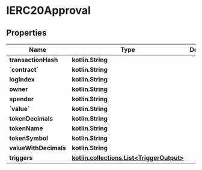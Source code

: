 
# IERC20Approval

## Properties
Name | Type | Description | Notes
------------ | ------------- | ------------- | -------------
**transactionHash** | **kotlin.String** |  | 
**&#x60;contract&#x60;** | **kotlin.String** |  | 
**logIndex** | **kotlin.String** |  | 
**owner** | **kotlin.String** |  | 
**spender** | **kotlin.String** |  | 
**&#x60;value&#x60;** | **kotlin.String** |  | 
**tokenDecimals** | **kotlin.String** |  | 
**tokenName** | **kotlin.String** |  | 
**tokenSymbol** | **kotlin.String** |  | 
**valueWithDecimals** | **kotlin.String** |  |  [optional]
**triggers** | [**kotlin.collections.List&lt;TriggerOutput&gt;**](TriggerOutput.md) |  |  [optional]



